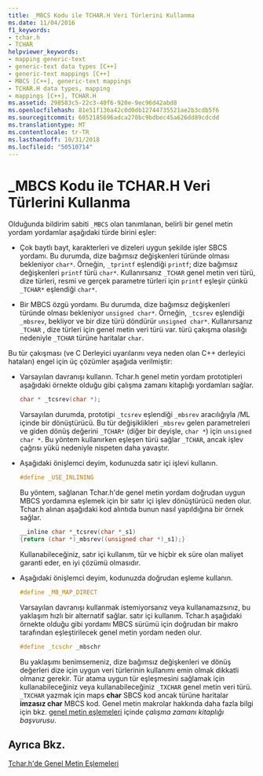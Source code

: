```yaml
---
title: _MBCS Kodu ile TCHAR.H Veri Türlerini Kullanma
ms.date: 11/04/2016
f1_keywords:
- tchar.h
- TCHAR
helpviewer_keywords:
- mapping generic-text
- generic-text data types [C++]
- generic-text mappings [C++]
- MBCS [C++], generic-text mappings
- TCHAR.H data types, mapping
- mappings [C++], TCHAR.H
ms.assetid: 298583c5-22c3-40f6-920e-9ec96d42abd8
ms.openlocfilehash: 81e51f136a42c0d0db12744735521ae2b3cdb5f6
ms.sourcegitcommit: 6052185696adca270bc9bdbec45a626dd89cdcdd
ms.translationtype: MT
ms.contentlocale: tr-TR
ms.lasthandoff: 10/31/2018
ms.locfileid: "50510714"
---
```

# <a name="using-tcharh-data-types-with-mbcs-code"></a>_MBCS Kodu ile TCHAR.H Veri Türlerini Kullanma

Olduğunda bildirim sabiti `_MBCS` olan tanımlanan, belirli bir genel metin yordam yordamlar aşağıdaki türde birini eşler:

- Çok baytlı bayt, karakterleri ve dizeleri uygun şekilde işler SBCS yordamı. Bu durumda, dize bağımsız değişkenleri türünde olması bekleniyor `char*`. Örneğin, `_tprintf` eşlendiği `printf`; dize bağımsız değişkenleri `printf` türü `char*`. Kullanırsanız `_TCHAR` genel metin veri türü, dize türleri, resmi ve gerçek parametre türleri için `printf` eşleşir çünkü `_TCHAR*` eşlendiği `char*`.

- Bir MBCS özgü yordamı. Bu durumda, dize bağımsız değişkenleri türünde olması bekleniyor `unsigned char*`. Örneğin, `_tcsrev` eşlendiği `_mbsrev`, bekliyor ve bir dize türü döndürür `unsigned char*`. Kullanırsanız `_TCHAR` , dize türleri için genel metin veri türü var. türü çakışma olasılığı nedeniyle `_TCHAR` türüne haritalar `char`.

Bu tür çakışması (ve C Derleyici uyarılarını veya neden olan C++ derleyici hataları) engel için üç çözümler aşağıda verilmiştir:

- Varsayılan davranışı kullanın. Tchar.h genel metin yordam prototipleri aşağıdaki örnekte olduğu gibi çalışma zamanı kitaplığı yordamları sağlar.

    ```cpp
    char * _tcsrev(char *);
    ```

   Varsayılan durumda, prototipi `_tcsrev` eşlendiği `_mbsrev` aracılığıyla /ML içinde bir dönüştürücü. Bu tür değişiklikleri `_mbsrev` gelen parametreleri ve giden dönüş değerini `_TCHAR*` (diğer bir deyişle, `char *`) için `unsigned char *`. Bu yöntem kullanırken eşleşen türü sağlar `_TCHAR`, ancak işlev çağrısı yükü nedeniyle nispeten daha yavaştır.

- Aşağıdaki önişlemci deyim, kodunuzda satır içi işlevi kullanın.

    ```cpp
    #define _USE_INLINING
    ```

   Bu yöntem, sağlanan Tchar.h'de genel metin yordam doğrudan uygun MBCS yordamına eşlemek için bir satır içi işlev dönüştürücü neden olur. Tchar.h alınan aşağıdaki kod alıntıda bunun nasıl yapıldığına bir örnek sağlar.

    ```cpp
    __inline char *_tcsrev(char *_s1)
    {return (char *)_mbsrev((unsigned char *)_s1);}
    ```

   Kullanabileceğiniz, satır içi kullanım, tür ve hiçbir ek süre olan maliyet garanti eder, en iyi çözümü olmasıdır.

- Aşağıdaki önişlemci deyim, kodunuzda doğrudan eşleme kullanın.

    ```cpp
    #define _MB_MAP_DIRECT
    ```

   Varsayılan davranışı kullanmak istemiyorsanız veya kullanamazsınız, bu yaklaşım hızlı bir alternatif sağlar. satır içi kullanım. Tchar.h aşağıdaki örnekte olduğu gibi yordamı MBCS sürümü için doğrudan bir makro tarafından eşleştirilecek genel metin yordam neden olur.

    ```cpp
    #define _tcschr _mbschr
    ```

   Bu yaklaşımı benimsemeniz, dize bağımsız değişkenleri ve dönüş değerleri dize için uygun veri türlerinin kullanımı emin olmak dikkatli olmanız gerekir. Tür atama uygun tür eşleşmesini sağlamak için kullanabileceğiniz veya kullanabileceğiniz `_TXCHAR` genel metin veri türü. `_TXCHAR` yazmak için maps **char** SBCS kod ancak türüne haritalar **imzasız char** MBCS kod. Genel metin makrolar hakkında daha fazla bilgi için bkz. [genel metin eşlemeleri](../c-runtime-library/generic-text-mappings.md) içinde *çalışma zamanı kitaplığı başvurusu*.

## <a name="see-also"></a>Ayrıca Bkz.

[Tchar.h'de Genel Metin Eşlemeleri](../text/generic-text-mappings-in-tchar-h.md)
